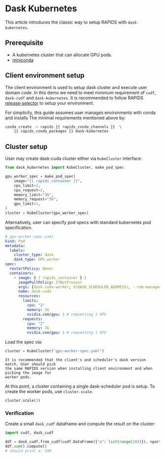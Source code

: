 # Dask Kubernetes

This article introduces the classic way to setup RAPIDS with `dask-kubernetes`.

## Prerequisite

- A kubernetes cluster that can allocate GPU pods.
- [miniconda](https://docs.conda.io/en/latest/miniconda.html)

## Client environment setup

The client environment is used to setup dask cluster and execute user domain code.
In this demo we need to meet minimum requirement of `cudf`, `dask-cudf` and
`dask-kubernetes`. It is recommended to follow RAPIDS
[release-selector](https://docs.rapids.ai/install#selector) to setup your environment.

For simplicity, this guide assumes user manages environments with conda and installs
The minimal requirements mentioned above by:

```bash
conda create -n rapids {{ rapids_conda_channels }}  \
    {{ rapids_conda_packages }} dask-kubernetes
```

## Cluster setup

User may create dask-cuda cluster either via `KubeCluster` interface:

```python
from dask_kubernetes import KubeCluster, make_pod_spec

gpu_worker_spec = make_pod_spec(
    image="{{ rapids_container }}",
    cpu_limit=2,
    cpu_request=2,
    memory_limit="3G",
    memory_request="3G",
    gpu_limit=1,
)
cluster = KubeCluster(gpu_worker_spec)
```

Alternatively, user can specify pod specs with standard kubernetes pod specification.

```yaml
# gpu-worker-spec.yaml
kind: Pod
metadata:
  labels:
    cluster_type: dask
    dask_type: GPU_worker
spec:
  restartPolicy: Never
  containers:
    - image: { { rapids_container } }
      imagePullPolicy: IfNotPresent
      args: [dask-cuda-worker, $(DASK_SCHEDULER_ADDRESS), --rmm-managed-memory]
      name: dask-cuda
      resources:
        limits:
          cpu: "2"
          memory: 3G
          nvidia.com/gpu: 1 # requesting 1 GPU
        requests:
          cpu: "2"
          memory: 3G
          nvidia.com/gpu: 1 # requesting 1 GPU
```

Load the spec via:

```python
cluster = KubeCluster("gpu-worker-spec.yaml")
```

```{note}
It is recommended that the client's and scheduler's dask version match. User should pick
the same RAPIDS version when installing client environment and when picking the image for
worker pods.
```

At this point, a cluster containing a single dask-scheduler pod is setup.
To create the worker pods, use `cluster.scale`.

```python
cluster.scale(3)
```

### Verification

Create a small `dask_cudf` dataframe and compute the result on the cluster:

```python
import cudf, dask_cudf

ddf = dask_cudf.from_cudf(cudf.DataFrame({"a": list(range(20))}), npartitions=2)
ddf.sum().compute()
# should print a: 190
```

```{relatedexamples}

```
